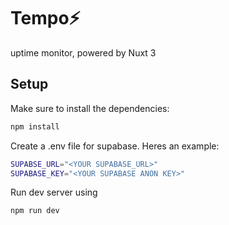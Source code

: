# Tempo⚡
uptime monitor, powered by Nuxt 3

## Setup

Make sure to install the dependencies:

```bash
npm install
```

Create a .env file for supabase. Heres an example:
```bash
SUPABSE_URL="<YOUR SUPABASE_URL>"
SUPABASE_KEY="<YOUR SUPABASE ANON KEY>"
```


Run dev server using
```bash
npm run dev
```